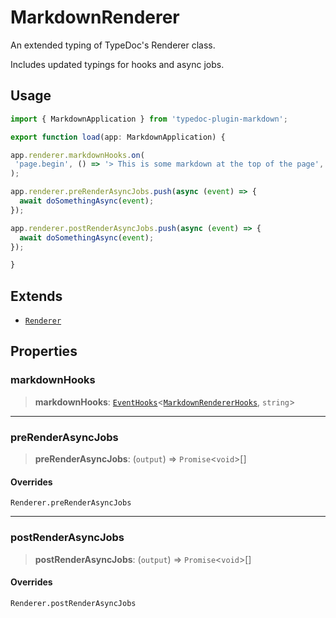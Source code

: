 # MarkdownRenderer

An extended typing of TypeDoc's Renderer class.

Includes updated typings for hooks and async jobs.

## Usage

```ts
import { MarkdownApplication } from 'typedoc-plugin-markdown';

export function load(app: MarkdownApplication) {

app.renderer.markdownHooks.on(
 'page.begin', () => '> This is some markdown at the top of the page',
);

app.renderer.preRenderAsyncJobs.push(async (event) => {
  await doSomethingAsync(event);
});

app.renderer.postRenderAsyncJobs.push(async (event) => {
  await doSomethingAsync(event);
});

}
```

## Extends

- [`Renderer`](https://typedoc.org/api/classes/Renderer.html)

## Properties

### markdownHooks

> **markdownHooks**: [`EventHooks`](https://typedoc.org/api/classes/EventHooks.html)\<[`MarkdownRendererHooks`](/api-docs/Interface.MarkdownRendererHooks.md), `string`\>

***

### preRenderAsyncJobs

> **preRenderAsyncJobs**: (`output`) => `Promise`\<`void`\>[]

#### Overrides

`Renderer.preRenderAsyncJobs`

***

### postRenderAsyncJobs

> **postRenderAsyncJobs**: (`output`) => `Promise`\<`void`\>[]

#### Overrides

`Renderer.postRenderAsyncJobs`
